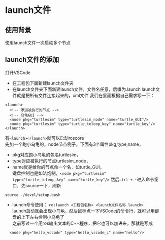 # launch文件  
## 使用背景
使用launch文件一次启动多个节点
## launch文件的添加
打开VSCode
* 在工程包下面新建launch文件夹
* 在launch文件夹下面新建launch文件，文件名任意，后缀为.launch
  launch文件就是把所有文件连接起来的，xml文件
  我们在里面根据自己需求写一下：  
```
<launch>
  <!-- 添加被执行的节点 -->
  <!-- 乌龟GUI -->
  <node pkg="turtlesim" type="turtlesim_node" name="turtle_GUI"/>
  <node pkg="turtlesim" type="turtle_teleop_key" name="turtle_key"/>
</launch>
```
有`<launch></launch>`就可以启动roscore  
先加一个跑小乌龟的，node节点例子，下面有3个属性pkg,type,name，  
- pkg对应跑小乌龟的包名turtlesim，  
- type对应被执行的节点turtlesim_node，  
- name就是给你的节点命一个名，如turtle_GUI，  
键盘控制也是如法炮制，`<node pkg="turtlesim" type="turtle_teleop_key" name="turtle_key"/>`
然后`ctrl + ~`进入命令窗口，先source一下，刷新  
```
source ./devel/setup.bash
``` 
 * launch命令使用：
   `roslaunch <工程包名称> <launch文件名称.launch>`  
launch启动就会出现小乌龟，然后鼠标点一下VSCode的命令行，就可以用键盘的上下左右控制小乌龟了  
之前写过一个用ros输出文本的C++程序，把它也可以加进来，那就是写成  
```
  <node pkg="hello_vscode" type="hello_vscode_c" name="hello"/>
```
